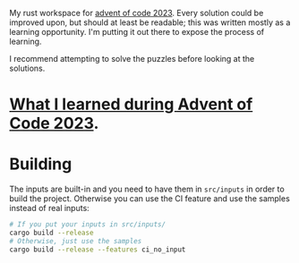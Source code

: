 My rust workspace for [advent of code 2023](https://adventofcode.com/2023). Every solution could be improved upon, but should at least be readable; this was written mostly as a learning opportunity. I'm putting it out there to expose the process of learning.

I recommend attempting to solve the puzzles before looking at the solutions.

# [What I learned during Advent of Code 2023](https://anisse.astier.eu/aoc-2023-lessons.html).

# Building

The inputs are built-in and you need to have them in `src/inputs` in order to build the project. Otherwise you can use the CI feature and use the samples instead of real inputs:

```sh
# If you put your inputs in src/inputs/
cargo build --release
# Otherwise, just use the samples
cargo build --release --features ci_no_input
```

